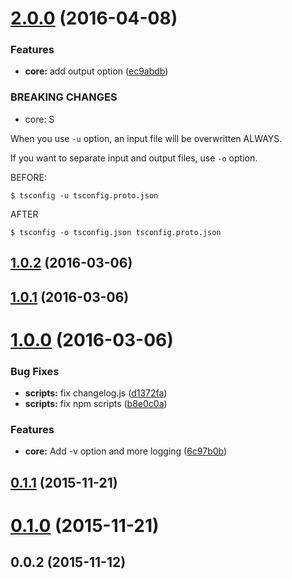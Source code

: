 <a name="2.0.0"></a>
# [2.0.0](https://github.com/laco0416/tsconfig-cli/compare/v1.0.2...v2.0.0) (2016-04-08)


### Features

* **core:** add output option ([ec9abdb](https://github.com/laco0416/tsconfig-cli/commit/ec9abdb))


### BREAKING CHANGES

* core: S

When you use `-u` option, an input file will be overwritten ALWAYS.

 If you want to separate input and output files, use `-o` option.

 BEFORE:

 ```
 $ tsconfig -u tsconfig.proto.json
 ```

 AFTER

 ```
 $ tsconfig -o tsconfig.json tsconfig.proto.json
 ```



<a name="1.0.2"></a>
## [1.0.2](https://github.com/laco0416/tsconfig-cli/compare/v1.0.1...v1.0.2) (2016-03-06)




<a name="1.0.1"></a>
## [1.0.1](https://github.com/laco0416/tsconfig-cli/compare/v1.0.0...v1.0.1) (2016-03-06)




<a name="1.0.0"></a>
# [1.0.0](https://github.com/laco0416/tsconfig-cli/compare/v1.0.0-pre...v1.0.0) (2016-03-06)


### Bug Fixes

* **scripts:** fix changelog.js ([d1372fa](https://github.com/laco0416/tsconfig-cli/commit/d1372fa))
* **scripts:** fix npm scripts ([b8e0c0a](https://github.com/laco0416/tsconfig-cli/commit/b8e0c0a))

### Features

* **core:** Add -v option and more logging ([6c97b0b](https://github.com/laco0416/tsconfig-cli/commit/6c97b0b))



<a name="0.1.1"></a>
## [0.1.1](https://github.com/laco0416/tsconfig-cli/compare/v0.1.0...v0.1.1) (2015-11-21)




<a name="0.1.0"></a>
# [0.1.0](https://github.com/laco0416/tsconfig-cli/compare/v0.0.2...v0.1.0) (2015-11-21)




<a name="0.0.2"></a>
## 0.0.2 (2015-11-12)




